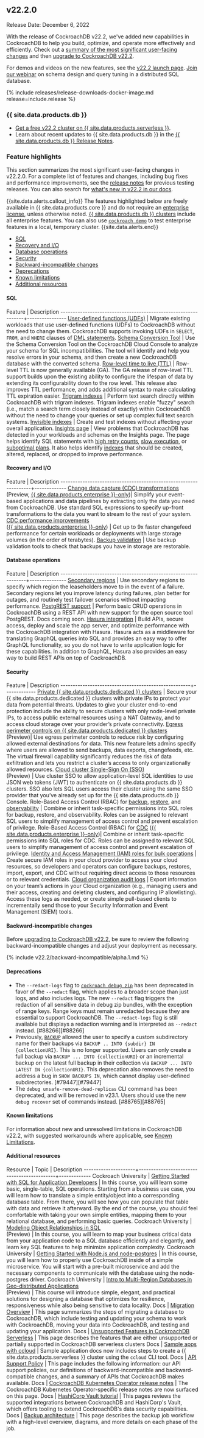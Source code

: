## v22.2.0

Release Date: December 6, 2022

With the release of CockroachDB v22.2, we've added new capabilities in CockroachDB to help you build, optimize, and operate more effectively and efficiently. Check out a [summary of the most significant user-facing changes](#v22-2-0-feature-highlights) and then [upgrade to CockroachDB v22.2](../v22.2/upgrade-cockroach-version.html).

For demos and videos on the new features, see the [v22.2 launch page](https://www.cockroachlabs.com/22-2-launch). [Join our webinar](http://cockroachlabs.com/webinars/maximize-queries-per-second-with-distributedsql) on schema design and query tuning in a distributed SQL database.

{% include releases/release-downloads-docker-image.md release=include.release %}

<h3 id="v22-2-0-{{ site.data.products.db | downcase | replace: " ", "-" }}">{{ site.data.products.db }}</h3>

- <a href="https://cockroachlabs.cloud/signup?referralId=docs_crdb_release_notes" rel="noopener" target="_blank">Get a free v22.2 cluster on {{ site.data.products.serverless }}</a>.
- Learn about recent updates to {{ site.data.products.db }} in the [{{ site.data.products.db }} Release Notes](cloud.html).

<h3 id="v22-2-0-feature-highlights">Feature highlights</h3>

This section summarizes the most significant user-facing changes in v22.2.0. For a complete list of features and changes, including bug fixes and performance improvements, see the [release notes](index.html#testing-releases) for previous testing releases. You can also search for [what's new in v22.2 in our docs](../search.html?query=new%20in%20v22.2).

{{site.data.alerts.callout_info}}
The features highlighted below are freely available in {{ site.data.products.core }} and do not require an [enterprise license](https://www.cockroachlabs.com/get-cockroachdb/enterprise/), unless otherwise noted. [{{ site.data.products.db }} clusters](https://cockroachlabs.cloud/) include all enterprise features. You can also use [`cockroach demo`](../v22.2/cockroach-demo.html) to test enterprise features in a local, temporary cluster.
{{site.data.alerts.end}}

- [SQL](#v22-2-0-sql)
- [Recovery and I/O](#v22-2-0-recovery-and-io)
- [Database operations](#v22-2-0-database-operations)
- [Security](#v22-2-0-security)
- [Backward-incompatible changes](#v22-2-0-backward-incompatible-changes)
- [Deprecations](#v22-2-0-deprecations)
- [Known limitations](#v22-2-0-known-limitations)
- [Additional resources](#v22-2-0-additional-resources)

<style>
    table td:first-child {
        min-width: 100px !important;
    }
    table td:nth-child(2) {
        min-width: 200px !important;
    }
</style>

<h4 id="v22-2-0-sql">SQL</h4>

 Feature                                                       | Description
---------------------------------------------------------------+----------------
[User-defined functions (UDFs)](../v22.2/user-defined-functions.html) | Migrate existing workloads that use user-defined functions (UDFs) to CockroachDB without the need to change them. CockroachDB supports invoking UDFs in `SELECT`, `FROM`, and `WHERE` clauses of [DML statements](../v22.2/sql-statements.html#data-manipulation-statements).
[Schema Conversion Tool](../cockroachcloud/migrations-page.html) | Use the Schema Conversion Tool on the CockroachDB Cloud Console to analyze your schema for SQL incompatibilities. The tool will identify and help you resolve errors in your schema, and then create a new CockroachDB database with the converted schema.
[Row-level time to live (TTL)](../v22.2/row-level-ttl.html)    | Row-level TTL is now generally available (GA). The GA release of row-level TTL support builds upon the existing ability to configure the lifespan of data by extending its configurability down to the row level. This release also improves TTL performance, and adds additional syntax to make calculating TTL expiration easier.
[Trigram indexes](../v22.2/trigram-indexes.html)               | Perform text search directly within CockroachDB with trigram indexes. Trigram indexes enable "fuzzy"  search (i.e., match a search term closely instead of exactly) within CockroachDB without the need to change your queries or set up complex full text search systems.
[Invisible indexes](../v22.2/alter-index.html#index-visibility) | Create and test indexes without affecting your overall application.
[Insights page](../v22.2/ui-insights-page.html)                 | View problems that CockroachDB has detected in your workloads and schemas on the Insights page. The page helps identify SQL statements with [high retry counts](../v22.2/transactions.html#automatic-retries), [slow execution](../v22.2/query-behavior-troubleshooting.html#identify-slow-queries), or [suboptimal plans](../v22.2/cost-based-optimizer.html). It also helps identify [indexes](../v22.2/indexes.html) that should be created, altered, replaced, or dropped to improve performance.

<h4 id="v22-2-0-recovery-and-io">Recovery and I/O</h4>

 Feature                                                          | Description
------------------------------------------------------------------+-------------
[Change data capture (CDC) transformations](../v22.2/cdc-transformations.html) </br>(Preview, [{{ site.data.products.enterprise }}-only](../v22.2/enterprise-licensing.html))| Simplify your event-based applications and data pipelines by extracting only the data you need from CockroachDB. Use standard SQL expressions to specify up-front transformations to the data you want to stream to the rest of your system.
[CDC performance improvements](../v22.2/advanced-changefeed-configuration.html) </br>([{{ site.data.products.enterprise }}-only](../v22.2/enterprise-licensing.html)) | Get up to 9x faster changefeed performance for certain workloads or deployments with large storage volumes (in the order of terabytes).
[Backup validation](../v22.2/backup-validation.html) | Use backup validation tools to check that backups you have in storage are restorable.

<h4 id="v22-2-0-database-operations">Database operations</h4>

 Feature                                                        | Description
----------------------------------------------------------------+---------------
[Secondary regions](../v22.2/multiregion-overview.html#secondary-regions) | Use secondary regions to specify which region the leaseholders move to in the event of a failure. Secondary regions let you improve latency during failures, plan better for outages, and routinely test failover scenarios without impacting performance.
[PostgREST support](https://postgrest.org/en/stable/tutorials/tut0.html) | Perform basic CRUD operations in CockroachDB using a REST API with new support for the open source tool PostgREST. Docs coming soon.
[Hasura integration](../v22.2/hasura-getting-started.html)                                              | Build APIs, secure access, deploy and scale the app server, and optimize performance with the CockroachDB integration with Hasura. Hasura acts as a middleware for translating GraphQL queries into SQL and provides an easy way to offer GraphQL functionality, so you do not have to write application logic for these capabilities. In addition to GraphQL, Hasura also provides an easy way to build REST APIs on top of CockroachDB.

<h4 id="v22-2-0-security">Security</h4>

 Feature                                             | Description
-----------------------------------------------------+-------------
[Private {{ site.data.products.dedicated }} clusters](../cockroachcloud/private-clusters.html) | Secure your {{ site.data.products.dedicated }} clusters with private IPs to protect your data from potential threats. Updates to give your cluster end-to-end protection include the ability to secure clusters with only node-level private IPs, to access public external resources using a NAT Gateway, and to access cloud storage over your provider’s private connectivity.
[Egress perimeter controls on {{ site.data.products.dedicated }} clusters](../cockroachcloud/egress-perimeter-controls.html) </br>(Preview)| Use egress perimeter controls to reduce risk by configuring allowed external destinations for data. This new feature lets admins specify where users are allowed to send backups, data exports, changefeeds, etc. The virtual firewall capability significantly reduces the risk of data exfiltration and lets you restrict a cluster’s access to only organizationally allowed resources.
[Cloud cluster Single-Sign On (SSO)](../cockroachcloud/cloud-org-sso.html) </br>(Preview) | Use cluster SSO to allow application-level SQL identities to use JSON web tokens (JWT) to authenticate on {{ site.data.products.db }} clusters. SSO also lets SQL users access their cluster using the same SSO provider that you’ve already set up for the {{ site.data.products.db }} Console.
Role-Based Access Control (RBAC) for [backup](../v22.2/backup.html#required-privileges), [restore](../v22.2/restore.html#required-privileges), and [observability](../v22.2/ui-overview.html#role-based-security) | Combine or inherit task-specific permissions into SQL roles for backup, restore, and observability. Roles can be assigned to relevant SQL users to simplify management of access control and prevent escalation of privilege.
Role-Based Access Control (RBAC) for [CDC](../v22.2/create-changefeed.html#required-privileges) ([{{ site.data.products.enterprise }}-only](../v22.2/enterprise-licensing.html))| Combine or inherit task-specific permissions into SQL roles for CDC. Roles can be assigned to relevant SQL users to simplify management of access control and prevent escalation of privilege.
[Identity and Access Management (IAM) roles for bulk operations](../v22.2/cloud-storage-authentication.html) | Create secure IAM roles in your cloud provider to access your cloud resources, so developers and operators can configure backups, restores, import, export, and CDC without requiring direct access to those resources or to relevant credentials.
[Cloud organization audit logs](../cockroachcloud/cloud-org-audit-logs.html) | Export information on your team’s actions in your Cloud organization (e.g., managing users and their access, creating and deleting clusters, and configuring IP allowlisting). Access these logs as needed, or create simple pull-based clients to incrementally send those to your Security Information and Event Management (SIEM) tools.

<h4 id="v22-2-0-backward-incompatible-changes">Backward-incompatible changes</h4>

Before [upgrading to CockroachDB v22.2](../v22.2/upgrade-cockroach-version.html), be sure to review the following backward-incompatible changes and adjust your deployment as necessary.

{% include v22.2/backward-incompatible/alpha.1.md %}

<h4 id="v22-2-0-deprecations">Deprecations</h4>

- The `--redact-logs` flag to [`cockroach debug zip`](../v22.2/cockroach-debug-zip.html) has been deprecated in favor of the `--redact` flag, which applies to a broader scope than just logs, and also includes logs. The new `--redact` flag triggers the redaction of all sensitive data in debug zip bundles, with the exception of range keys. Range keys must remain unredacted because they are essential to support CockroachDB. The `--redact-logs` flag is still available but displays a redaction warning and is interpreted as `--redact` instead. [#88266][#88266]
- Previously, [`BACKUP`](../v22.2/backup.html) allowed the user to specify a custom subdirectory name for their backups via `BACKUP .. INTO {subdir} IN {collectionURI}`. This is no longer supported. Users can only create a full backup via `BACKUP ... INTO {collectionURI}` or an incremental backup on the latest full backup in their collection via `BACKUP ... INTO LATEST IN {collectionURI}`. This deprecation also removes the need to address a bug in `SHOW BACKUPS IN`, which cannot display user-defined subdirectories. [#79447][#79447]
- The `debug unsafe-remove-dead-replicas` CLI command has been deprecated, and will be removed in v23.1. Users should use the new `debug recover` set of commands instead. [#88765][#88765]

<h4 id="v22-2-0-known-limitations">Known limitations</h4>

For information about new and unresolved limitations in CockroachDB v22.2, with suggested workarounds where applicable, see [Known Limitations](../v22.2/known-limitations.html).

<h4 id="v22-2-0-additional-resources">Additional resources</h4>

Resource             | Topic                                      | Description
---------------------+--------------------------------------------+-------------
Cockroach University | [Getting Started with SQL for Application Developers](https://university.cockroachlabs.com/courses/course-v1:crl+getting-started-with-sql-for-app-devs+self-paced/about) | In this course, you will learn some basic, single-table, SQL operations. Starting from a business use case, you will learn how to translate a simple entity/object into a corresponding database table. From there, you will see how you can populate that table with data and retrieve it afterward. By the end of the course, you should feel comfortable with taking your own simple entities, mapping them to your relational database, and performing basic queries.
Cockroach University | [Modeling Object Relationships in SQL](https://university.cockroachlabs.com/courses/course-v1:crl+modeling-object-relationships-in-sql+preview/about) </br>(Preview) | In this course, you will learn to map your business critical data from your application code to a SQL database efficiently and elegantly, and learn key SQL features to help minimize application complexity.
Cockroach University | [Getting Started with Node.js and node-postgres](https://university.cockroachlabs.com/courses/course-v1:crl+getting-started-with-nodejs-node-postgres+self-paced/about) | In this course, you will learn how to properly use CockroachDB inside of a simple microservice. You will start with a pre-built microservice and add the necessary components to communicate with the database using the node-postgres driver.
Cockroach University | [Intro to Multi-Region Databases in Geo-distributed Applications](https://university.cockroachlabs.com/courses/course-v1:crl+intro-to-multi-region+v1/about) </br>(Preview) | This course will introduce simple, elegant, and practical solutions for designing a database that optimizes for resilience, responsiveness while also being sensitive to data locality.
Docs                 | [Migration Overview](../v22.2/migration-overview.html) | This page summarizes the steps of migrating a database to CockroachDB, which include testing and updating your schema to work with CockroachDB, moving your data into CockroachDB, and testing and updating your application.
Docs                 | [Unsupported Features in CockroachDB Serverless](../cockroachcloud/serverless-unsupported-features.html) |  This page describes the features that are either unsupported or partially supported in CockroachDB serverless clusters
Docs                 | [Sample apps with ccloud](../v22.2/build-a-nodejs-app-with-cockroachdb.html?filters=ccloud) | Sample application docs now includes steps to create a {{ site.data.products.serverless }} cluster using the `ccloud` CLI tool.
Docs                 | [API Support Policy](../v22.2/api-support-policy.html) | This page includes the following information: our API support policies, our definitions of backward-incompatible and backward-compatible changes, and a summary of APIs that CockroachDB makes available.
Docs                 | [CockroachDB Kubernetes Operator release notes](../releases/kubernetes-operator.html) | The CockroachDB Kubernetes Operator-specific release notes are now surfaced on this page.
Docs                 | [HashiCorp Vault tutorial](../v22.2/vault-db-secrets-tutorial.html) | This pages reviews the supported integrations between CockroachDB and HashiCorp's Vault, which offers tooling to extend CockroachDB's data security capabilities.
Docs                 | [Backup architecture](../v22.2/backup-architecture.html) | This page describes the backup job workflow with a high-level overview, diagrams, and more details on each phase of the job.
